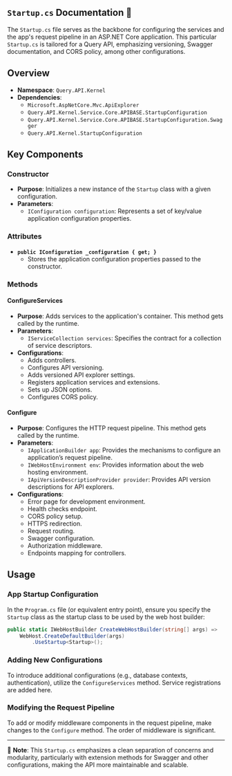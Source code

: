 ## `Startup.cs` Documentation 📄

The `Startup.cs` file serves as the backbone for configuring the services and the app's request pipeline in an ASP.NET Core application. This particular `Startup.cs` is tailored for a Query API, emphasizing versioning, Swagger documentation, and CORS policy, among other configurations.

## Overview

- **Namespace**: `Query.API.Kernel`
- **Dependencies**:
  - `Microsoft.AspNetCore.Mvc.ApiExplorer`
  - `Query.API.Kernel.Service.Core.APIBASE.StartupConfiguration`
  - `Query.API.Kernel.Service.Core.APIBASE.StartupConfiguration.Swagger`
  - `Query.API.Kernel.StartupConfiguration`

## Key Components

### Constructor

- **Purpose**: Initializes a new instance of the `Startup` class with a given configuration.
- **Parameters**:
  - `IConfiguration configuration`: Represents a set of key/value application configuration properties.

### Attributes

- **`public IConfiguration _configuration { get; }`**
  - Stores the application configuration properties passed to the constructor.

### Methods

#### ConfigureServices

- **Purpose**: Adds services to the application's container. This method gets called by the runtime.
- **Parameters**:
  - `IServiceCollection services`: Specifies the contract for a collection of service descriptors.
- **Configurations**:
  - Adds controllers.
  - Configures API versioning.
  - Adds versioned API explorer settings.
  - Registers application services and extensions.
  - Sets up JSON options.
  - Configures CORS policy.

#### Configure

- **Purpose**: Configures the HTTP request pipeline. This method gets called by the runtime.
- **Parameters**:
  - `IApplicationBuilder app`: Provides the mechanisms to configure an application’s request pipeline.
  - `IWebHostEnvironment env`: Provides information about the web hosting environment.
  - `IApiVersionDescriptionProvider provider`: Provides API version descriptions for API explorers.
- **Configurations**:
  - Error page for development environment.
  - Health checks endpoint.
  - CORS policy setup.
  - HTTPS redirection.
  - Request routing.
  - Swagger configuration.
  - Authorization middleware.
  - Endpoints mapping for controllers.

## Usage

### App Startup Configuration

In the `Program.cs` file (or equivalent entry point), ensure you specify the `Startup` class as the startup class to be used by the web host builder:

```csharp
public static IWebHostBuilder CreateWebHostBuilder(string[] args) =>
    WebHost.CreateDefaultBuilder(args)
        .UseStartup<Startup>();
```

### Adding New Configurations

To introduce additional configurations (e.g., database contexts, authentication), utilize the `ConfigureServices` method. Service registrations are added here.

### Modifying the Request Pipeline

To add or modify middleware components in the request pipeline, make changes to the `Configure` method. The order of middleware is significant.

---

📌 **Note**: This `Startup.cs` emphasizes a clean separation of concerns and modularity, particularly with extension methods for Swagger and other configurations, making the API more maintainable and scalable.
